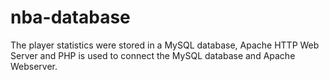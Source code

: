 # nba-database
The player statistics were stored in a MySQL database, Apache HTTP Web Server and PHP is used to connect the MySQL database and Apache Webserver. 

